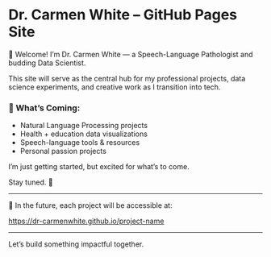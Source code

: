 # Dr. Carmen White – GitHub Pages Site

👋 Welcome! I’m Dr. Carmen White — a Speech-Language Pathologist and budding Data Scientist.

This site will serve as the central hub for my professional projects, data science experiments, and creative work as I transition into tech.

### 🚀 What’s Coming:
- Natural Language Processing projects  
- Health + education data visualizations  
- Speech-language tools & resources  
- Personal passion projects  

I’m just getting started, but excited for what’s to come.

Stay tuned. 💫

---

🔗 In the future, each project will be accessible at:

https://dr-carmenwhite.github.io/project-name

---

Let’s build something impactful together.
